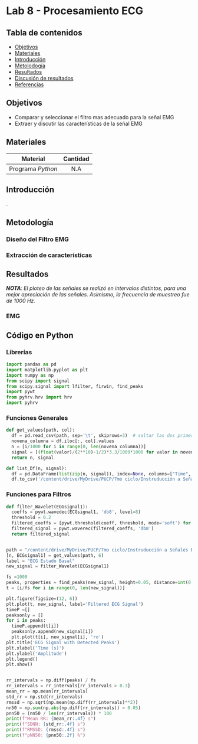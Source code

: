 # Lab 8 - Procesamiento ECG

## Tabla de contenidos
- [Objetivos](#objetivos)
- [Materiales](#materiales)
- [Introducción](#introducción)
- [Metolodogía](#metodología)
- [Resultados](#resultados)
- [Discusión de resultados](#Discusión-de-resultados)
- [Referencias](#referencias)


##  Objetivos
- Comparar y seleccionar el filtro mas adecuado para la señal EMG
- Extraer y discutir las características de la señal EMG

## Materiales
| Material | Cantidad |
|:--------------:|:--------------:|
| Programa *Python* | N.A | 

## Introducción

<p align="justify">
</p>

<p align="justify">. 
</p>

## Metodología

### Diseño del Filtro EMG

<p align="justify">

</p>

### Extracción de características

<p align="justify">
</p>

<p align="justify">
</p>

<p align="justify">
</p>


## Resultados

***NOTA**: El ploteo de las señales se realizó en intervalos distintos, para una mejor apreciación de las señales. Asimismo, la frecuencia de muestreo fue de 1000 Hz.*

### EMG

## Código en Python


### Librerías

``` python
import pandas as pd
import matplotlib.pyplot as plt
import numpy as np
from scipy import signal
from scipy.signal import lfilter, firwin, find_peaks
import pywt
from pyhrv.hrv import hrv
import pyhrv
```

### Funciones Generales

``` python
def get_values(path, col):
  df = pd.read_csv(path, sep='\t', skiprows=3)  # saltar las dos primeras filas (encabezado)
  novena_columna = df.iloc[:, col].values
  n = [i/1000 for i in range(0, len(novena_columna))]
  signal = [(float(valor)/(2**10)-1/2)*3.3/1009*1000 for valor in novena_columna]
  return n, signal

def list_Df(n, signal):
  df = pd.DataFrame(list(zip(n, signal)), index=None, columns=["Time", "Signal"])
  df.to_csv('/content/drive/MyDrive/PUCP/7mo ciclo/Instruducción a Señales Biomédicas/Laboratorios/Tratamiento de ECG/ecg_signal.csv', sep=";")


```

### Funciones para Filtros


```python
def filter_Wavelet(EGGsignal1):
  coeffs = pywt.wavedec(ECGsignal1, 'db8', level=8)
  threshold = 0.2
  filtered_coeffs = [pywt.threshold(coeff, threshold, mode='soft') for coeff in coeffs]
  filtered_signal = pywt.waverec(filtered_coeffs, 'db8')
  return filtered_signal
```

```python

path = "/content/drive/MyDrive/PUCP/7mo ciclo/Instruducción a Señales Biomédicas/Laboratorios/ECG/J1.txt"
[n, ECGsignal1] = get_values(path, 6)
label = "ECG Estado Basal"
new_signal = filter_Wavelet(ECGsignal1)

fs =1000
peaks, properties = find_peaks(new_signal, height=0.05, distance=int(0.5 * fs))
t = [i/fs for i in range(0, len(new_signal))]

plt.figure(figsize=(12, 6))
plt.plot(t, new_signal, label='Filtered ECG Signal')
timeP =[]
peaksonly = []
for i in peaks:
  timeP.append(t[i])
  peaksonly.append(new_signal[i])
  plt.plot(t[i], new_signal[i], 'ro')
plt.title('ECG Signal with Detected Peaks')
plt.xlabel('Time (s)')
plt.ylabel('Amplitude')
plt.legend()
plt.show()


rr_intervals = np.diff(peaks) / fs 
rr_intervals = rr_intervals[rr_intervals > 0.3]
mean_rr = np.mean(rr_intervals)
std_rr = np.std(rr_intervals)
rmssd = np.sqrt(np.mean(np.diff(rr_intervals)**2))
nn50 = np.sum(np.abs(np.diff(rr_intervals)) > 0.05)
pnn50 = (nn50 / len(rr_intervals)) * 100
print(f"Mean RR: {mean_rr:.4f} s")
print(f"SDNN: {std_rr:.4f} s")
print(f"RMSSD: {rmssd:.4f} s")
print(f"pNN50: {pnn50:.2f} %")

```